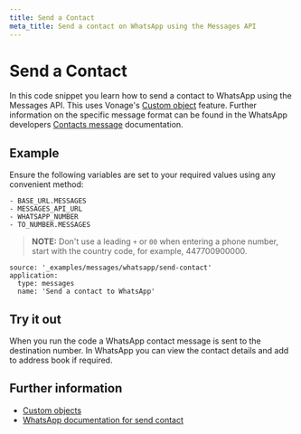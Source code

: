 ```yaml
---
title: Send a Contact
meta_title: Send a contact on WhatsApp using the Messages API
---
```


# Send a Contact

In this code snippet you learn how to send a contact to WhatsApp using the Messages API. This uses Vonage's [Custom object](/messages/concepts/custom-objects) feature. Further information on the specific message format can be found in the WhatsApp developers [Contacts message](https://developers.facebook.com/docs/whatsapp/api/messages/others#contacts-messages) documentation.

## Example

Ensure the following variables are set to your required values using any convenient method:

```snippet_variables
- BASE_URL.MESSAGES
- MESSAGES_API_URL
- WHATSAPP_NUMBER
- TO_NUMBER.MESSAGES
```

> **NOTE:** Don't use a leading `+` or `00` when entering a phone number, start with the country code, for example, 447700900000.

```code_snippets
source: '_examples/messages/whatsapp/send-contact'
application:
  type: messages
  name: 'Send a contact to WhatsApp'
```

## Try it out

When you run the code a WhatsApp contact message is sent to the destination number. In WhatsApp you can view the contact details and add to address book if required.

## Further information

-   [Custom objects](/messages/concepts/custom-objects)
-   [WhatsApp documentation for send contact](https://developers.facebook.com/docs/whatsapp/api/messages/others#contacts-messages)
